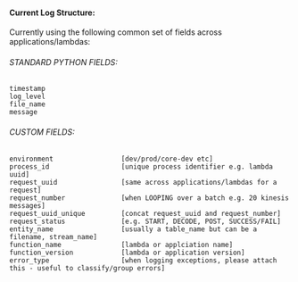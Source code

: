 #### Current Log Structure:
Currently using the following common set of fields across applications/lambdas:

###### STANDARD PYTHON FIELDS:
    timestamp
    log_level
    file_name
    message

###### CUSTOM FIELDS:
    environment                 [dev/prod/core-dev etc]
    process_id                  [unique process identifier e.g. lambda uuid]
    request_uuid                [same across applications/lambdas for a request]
    request_number              [when LOOPING over a batch e.g. 20 kinesis messages]
    request_uuid_unique         [concat request_uuid and request_number]
    request_status              [e.g. START, DECODE, POST, SUCCESS/FAIL]
    entity_name                 [usually a table_name but can be a filename, stream_name]
    function_name               [lambda or applciation name]
    function_version            [lambda or application version]
    error_type                  [when logging exceptions, please attach this - useful to classify/group errors]
